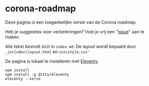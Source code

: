 # corona-roadmap

Deze pagina is een toegankelijke versie van de Corona roadmap.

Heb je suggesties voor verbeteringen? Voel je vrij een "[issue](https://github.com/erikkroes/corona-roadmap/issues)" aan te maken.

Alle tekst bevindt zich in `index.md`.
De layout wordt bepaald door `_includes\layout.html` en `css\style.css'`

De pagina is lokaal te installeren met [Eleventy](https://www.11ty.dev/)

```
npm install
npm install -g @11ty/eleventy
eleventy --serve
```